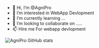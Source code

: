 - 👋 Hi, I’m @AgniPro
- 👀 I’m interested in WebApp Devlopment
- 🌱 I’m currently learning ...
- 💞️ I’m looking to collaborate on .....
- 📫 Hire me For webapp devlopment
<!---
AgniPro/AgniPro is a ✨ special ✨ repository because its `README.md` (this file) appears on your GitHub profile.
You can click the Preview link to take a look at your changes.
--->

![AgniPro GitHub stats](https://github-readme-stats.vercel.app/api?username=AgniPro&show_icons=true&theme=dark&hide=prs,contribs)
